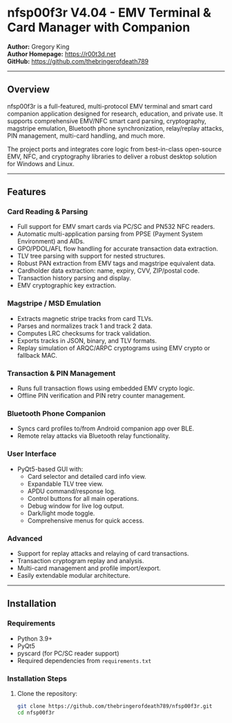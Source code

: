# nfsp00f3r V4.04 - EMV Terminal & Card Manager with Companion

**Author:** Gregory King  
**Author Homepage:** https://r00t3d.net  
**GitHub:** https://github.com/thebringerofdeath789  

---

## Overview

nfsp00f3r is a full-featured, multi-protocol EMV terminal and smart card companion application designed for research, education, and private use. It supports comprehensive EMV/NFC smart card parsing, cryptography, magstripe emulation, Bluetooth phone synchronization, relay/replay attacks, PIN management, multi-card handling, and much more.

The project ports and integrates core logic from best-in-class open-source EMV, NFC, and cryptography libraries to deliver a robust desktop solution for Windows and Linux.

---

## Features

### Card Reading & Parsing
- Full support for EMV smart cards via PC/SC and PN532 NFC readers.
- Automatic multi-application parsing from PPSE (Payment System Environment) and AIDs.
- GPO/PDOL/AFL flow handling for accurate transaction data extraction.
- TLV tree parsing with support for nested structures.
- Robust PAN extraction from EMV tags and magstripe equivalent data.
- Cardholder data extraction: name, expiry, CVV, ZIP/postal code.
- Transaction history parsing and display.
- EMV cryptographic key extraction.

### Magstripe / MSD Emulation
- Extracts magnetic stripe tracks from card TLVs.
- Parses and normalizes track 1 and track 2 data.
- Computes LRC checksums for track validation.
- Exports tracks in JSON, binary, and TLV formats.
- Replay simulation of ARQC/ARPC cryptograms using EMV crypto or fallback MAC.

### Transaction & PIN Management
- Runs full transaction flows using embedded EMV crypto logic.
- Offline PIN verification and PIN retry counter management.

### Bluetooth Phone Companion
- Syncs card profiles to/from Android companion app over BLE.
- Remote relay attacks via Bluetooth relay functionality.

### User Interface
- PyQt5-based GUI with:
  - Card selector and detailed card info view.
  - Expandable TLV tree view.
  - APDU command/response log.
  - Control buttons for all main operations.
  - Debug window for live log output.
  - Dark/light mode toggle.
  - Comprehensive menus for quick access.

### Advanced
- Support for replay attacks and relaying of card transactions.
- Transaction cryptogram replay and analysis.
- Multi-card management and profile import/export.
- Easily extendable modular architecture.

---

## Installation

### Requirements

- Python 3.9+
- PyQt5
- pyscard (for PC/SC reader support)
- Required dependencies from `requirements.txt`

### Installation Steps

1. Clone the repository:
   ```bash
   git clone https://github.com/thebringerofdeath789/nfsp00f3r.git
   cd nfsp00f3r
